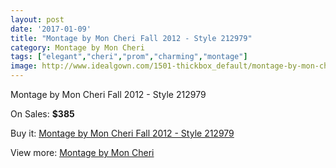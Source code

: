 ```yaml
---
layout: post
date: '2017-01-09'
title: "Montage by Mon Cheri Fall 2012 - Style 212979"
category: Montage by Mon Cheri
tags: ["elegant","cheri","prom","charming","montage"]
image: http://www.idealgown.com/1501-thickbox_default/montage-by-mon-cheri-fall-2012-style-212979.jpg
---
```

Montage by Mon Cheri Fall 2012 - Style 212979

On Sales: **$385**
<a href="https://www.idealgown.com/en/montage-by-mon-cheri/688-montage-by-mon-cheri-fall-2012-style-212979.html"><amp-img layout="responsive" width="600" height="600" src="//www.idealgown.com/1501-thickbox_default/montage-by-mon-cheri-fall-2012-style-212979.jpg" alt="Montage by Mon Cheri Fall 2012 - Style 212979 0" /></a>
<a href="https://www.idealgown.com/en/montage-by-mon-cheri/688-montage-by-mon-cheri-fall-2012-style-212979.html"><amp-img layout="responsive" width="600" height="600" src="//www.idealgown.com/1502-thickbox_default/montage-by-mon-cheri-fall-2012-style-212979.jpg" alt="Montage by Mon Cheri Fall 2012 - Style 212979 1" /></a>

Buy it: [Montage by Mon Cheri Fall 2012 - Style 212979](https://www.idealgown.com/en/montage-by-mon-cheri/688-montage-by-mon-cheri-fall-2012-style-212979.html "Montage by Mon Cheri Fall 2012 - Style 212979")

View more: [Montage by Mon Cheri](https://www.idealgown.com/en/9-montage-by-mon-cheri "Montage by Mon Cheri")